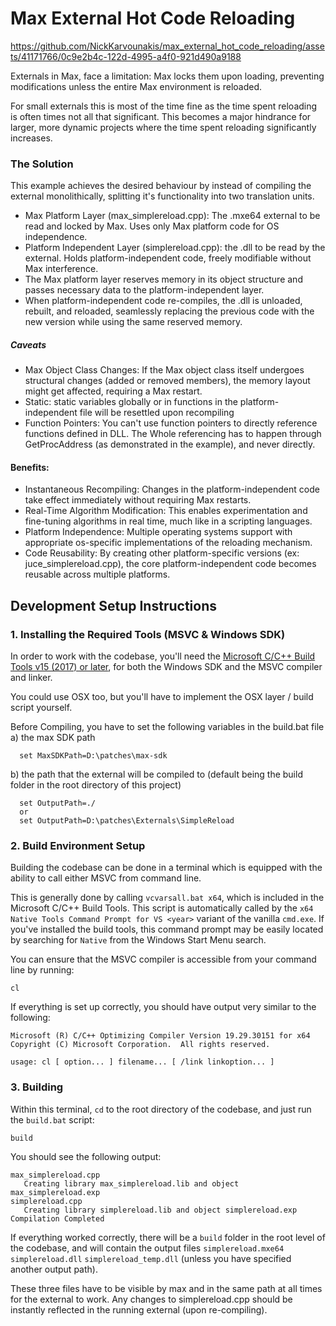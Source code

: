 

# Max External Hot Code Reloading


https://github.com/NickKarvounakis/max_external_hot_code_reloading/assets/41171766/0c9e2b4c-122d-4995-a4f0-921d490a9188


  Externals in Max, face a limitation: Max locks them upon loading, preventing modifications unless the entire Max environment is reloaded.

For small externals  this is most of the time fine as the time spent reloading is often times not all that significant.
This becomes a major hindrance for larger, more dynamic projects where the time spent reloading significantly increases.

### The Solution
This example achieves the desired behaviour by instead of compiling the external monolithically, splitting it's functionality into two translation units.

* Max Platform Layer (max_simplereload.cpp):
  The .mxe64 external to be read and locked by Max.
  Uses only Max platform code for OS independence.
* Platform Independent Layer (simplereload.cpp):
  the .dll to be read by the external.
  Holds platform-independent code, freely modifiable without Max interference.
* The Max platform layer reserves memory in its object structure and passes necessary data to the platform-independent layer.
* When platform-independent code re-compiles, the .dll is unloaded, rebuilt, and reloaded, seamlessly replacing the previous code with the new version while using the same reserved memory.

##### Caveats
  * Max Object Class Changes: If the Max object class itself undergoes structural changes (added or removed members), the memory layout might get affected, requiring a Max restart.
  * Static: static variables globally or in functions in the platform-independent file will be resettled upon recompiling 
  * Function Pointers: You can't use function pointers to directly reference functions defined in DLL. The Whole referencing has to happen through GetProcAddress  (as demonstrated in the example), and never directly.


#### Benefits:
  * Instantaneous Recompiling: Changes in the platform-independent code take effect immediately without requiring Max restarts.
  * Real-Time Algorithm Modification: This enables experimentation and fine-tuning algorithms in real time, much like in a scripting languages.
  * Platform Independence: Multiple operating systems support with appropriate os-specific implementations of the reloading mechanism.
  * Code Reusability: By creating other platform-specific versions (ex: juce_simplereload.cpp), the core platform-independent code becomes reusable across multiple platforms.

## Development Setup Instructions
### 1. Installing the Required Tools (MSVC & Windows SDK)

In order to work with the codebase, you'll need the [Microsoft C/C++ Build Tools
v15 (2017) or later](https://aka.ms/vs/17/release/vs_BuildTools.exe), for both
the Windows SDK and the MSVC compiler and linker.

You could use OSX too, but you'll have to implement the OSX layer / build script yourself.

Before Compiling, you have to set the following variables in the build.bat file
a) the max SDK path
```
  set MaxSDKPath=D:\patches\max-sdk
```
b) the path that the external will be compiled to (default being the build folder in the root directory of this project)
```
  set OutputPath=./
  or
  set OutputPath=D:\patches\Externals\SimpleReload
```

### 2. Build Environment Setup

Building the codebase can be done in a terminal which is equipped with the
ability to call either MSVC  from command line.

This is generally done by calling `vcvarsall.bat x64`, which is included in the
Microsoft C/C++ Build Tools. This script is automatically called by the `x64
Native Tools Command Prompt for VS <year>` variant of the vanilla `cmd.exe`. If you've installed the build tools, this command prompt may be easily located by
searching for `Native` from the Windows Start Menu search.


You can ensure that the MSVC compiler is accessible from your command line by
running:

```
cl
```

If everything is set up correctly, you should have output very similar to the
following:

```
Microsoft (R) C/C++ Optimizing Compiler Version 19.29.30151 for x64
Copyright (C) Microsoft Corporation.  All rights reserved.

usage: cl [ option... ] filename... [ /link linkoption... ]
```

### 3. Building
Within this terminal, `cd` to the root directory of the codebase, and just run
the `build.bat` script:

```
build
```

You should see the following output:

```
max_simplereload.cpp
   Creating library max_simplereload.lib and object max_simplereload.exp
simplereload.cpp
   Creating library simplereload.lib and object simplereload.exp
Compilation Completed
```

If everything worked correctly, there will be a `build` folder in the root
level of the codebase, and will contain the output files `simplereload.mxe64` `simplereload.dll` `simplereload_temp.dll` (unless you have specified another output path). 

These three files have to be visible by max and in the same path at all times for the external to work. Any changes to simplereload.cpp should be instantly reflected in the running external (upon re-compiling).
